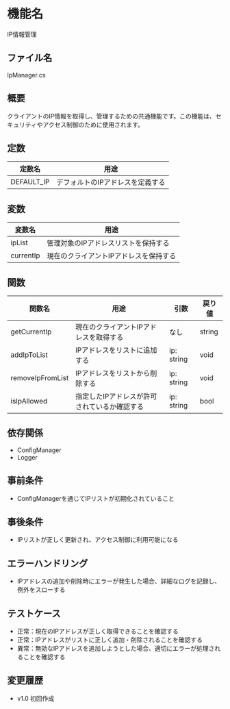 # 機能名
IP情報管理

## ファイル名
IpManager.cs

## 概要
クライアントのIP情報を取得し、管理するための共通機能です。この機能は、セキュリティやアクセス制御のために使用されます。

## 定数
| 定数名              | 用途                                      |
| ------------------- | ----------------------------------------- |
| DEFAULT_IP          | デフォルトのIPアドレスを定義する          |

## 変数
| 変数名              | 用途                                      |
| ------------------- | ----------------------------------------- |
| ipList              | 管理対象のIPアドレスリストを保持する       |
| currentIp           | 現在のクライアントIPアドレスを保持する     |

## 関数
| 関数名              | 用途                                      | 引数          | 戻り値 |
| ------------------- | ----------------------------------------- | ------------- | ------ |
| getCurrentIp        | 現在のクライアントIPアドレスを取得する     | なし          | string |
| addIpToList         | IPアドレスをリストに追加する               | ip: string    | void   |
| removeIpFromList    | IPアドレスをリストから削除する             | ip: string    | void   |
| isIpAllowed         | 指定したIPアドレスが許可されているか確認する | ip: string    | bool   |

## 依存関係
- ConfigManager
- Logger

## 事前条件
- ConfigManagerを通じてIPリストが初期化されていること

## 事後条件
- IPリストが正しく更新され、アクセス制御に利用可能になる

## エラーハンドリング
- IPアドレスの追加や削除時にエラーが発生した場合、詳細なログを記録し、例外をスローする

## テストケース
- 正常：現在のIPアドレスが正しく取得できることを確認する
- 正常：IPアドレスがリストに正しく追加・削除されることを確認する
- 異常：無効なIPアドレスを追加しようとした場合、適切にエラーが処理されることを確認する

## 変更履歴
- v1.0 初回作成
